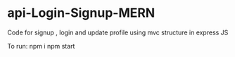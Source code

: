 # api-Login-Signup-MERN
Code for signup , login and update profile using mvc structure in express JS

To run:
npm i
npm start
